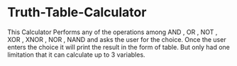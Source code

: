 # Truth-Table-Calculator
This Calculator Performs any of the operations among AND , OR , NOT , XOR , XNOR , NOR , NAND and asks the user for the choice. Once the user enters the choice it will print the result in the form of table. But only had one limitation that it can calculate up to 3 variables.

